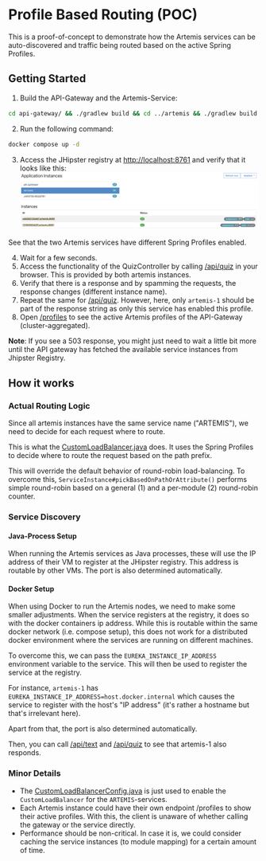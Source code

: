 # Profile Based Routing (POC)

This is a proof-of-concept to demonstrate how the Artemis services can be auto-discovered and traffic being routed based on the active Spring Profiles.

## Getting Started

1. Build the API-Gateway and the Artemis-Service:
```bash
cd api-gateway/ && ./gradlew build && cd ../artemis && ./gradlew build
```
2. Run the following command:
```bash
docker compose up -d
```
3. Access the JHipster registry at [http://localhost:8761](http://localhost:8761/registry/applications) and verify that it looks like this:
![JHipster Registry](./docs/jhipster_registry_discovered_services.png)

See that the two Artemis services have different Spring Profiles enabled.

4. Wait for a few seconds.
5. Access the functionality of the QuizController by calling [/api/quiz](http://localhost:8080/api/quiz) in your browser. This is provided by both artemis instances.
6. Verify that there is a response and by spamming the requests, the response changes (different instance name).
7. Repeat the same for [/api/quiz](http://localhost:8080/api/text). However, here, only `artemis-1` should be part of the response string as only this service has enabled this profile.
8. Open [/profiles](http://localhost:8080/profiles) to see the active Artemis profiles of the API-Gateway (cluster-aggregated).

**Note**: If you see a 503 response, you might just need to wait a little bit more until the API gateway has fetched the available service instances from Jhipster Registry.

## How it works

### Actual Routing Logic

Since all artemis instances have the same service name ("ARTEMIS"), we need to decide for each request where to route.

This is what the [CustomLoadBalancer.java](api-gateway/src/main/java/de/example/gateway/CustomLoadBalancer.java) does. 
It uses the Spring Profiles to decide where to route the request based on the path prefix.

This will override the default behavior of round-robin load-balancing.
To overcome this, `ServiceInstance#pickBasedOnPathOrAttribute()` performs simple round-robin based on a general (1) and a per-module (2) round-robin counter.

### Service Discovery

#### Java-Process Setup

When running the Artemis services as Java processes, these will use the IP address of their VM to register at the JHipster registry. 
This address is routable by other VMs.
The port is also determined automatically.

#### Docker Setup

When using Docker to run the Artemis nodes, we need to make some smaller adjustments.
When the service registers at the registry, it does so with the docker containers ip address.
While this is routable within the same docker network (i.e. compose setup), this does not work for a distributed docker environment where the services are running on different machines.

To overcome this, we can pass the `EUREKA_INSTANCE_IP_ADDRESS` environment variable to the service. This will then be used to register the service at the registry.

For instance, `artemis-1` has `EUREKA_INSTANCE_IP_ADDRESS=host.docker.internal` which causes the service to register with the host's "IP address" (it's rather a hostname but that's irrelevant here).

Apart from that, the port is also determined automatically.

Then, you can call [/api/text](http://localhost:8080/api/text) and [/api/quiz](http://localhost:8080/api/quiz) to see that artemis-1 also responds.

### Minor Details

- The [CustomLoadBalancerConfig.java](api-gateway/src/main/java/de/example/gateway/CustomLoadBalancerConfig.java) is just used to enable the `CustomLoadBalancer` for the `ARTEMIS`-services.
- Each Artemis instance could have their own endpoint /profiles to show their active profiles. With this, the client is unaware of whether calling the gateway or the service directly.
- Performance should be non-critical. In case it is, we could consider caching the service instances (to module mapping) for a certain amount of time.
